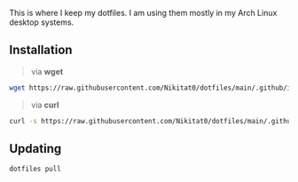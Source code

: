 This is where I keep my dotfiles. I am using them mostly in my Arch Linux
desktop systems.

## Installation

> via **wget**

```sh
wget https://raw.githubusercontent.com/Nikitat0/dotfiles/main/.github/install.sh -qO - | sh
```

> via **curl**

```sh
curl -s https://raw.githubusercontent.com/Nikitat0/dotfiles/main/.github/install.sh | sh
```

## Updating

```sh
dotfiles pull
```
